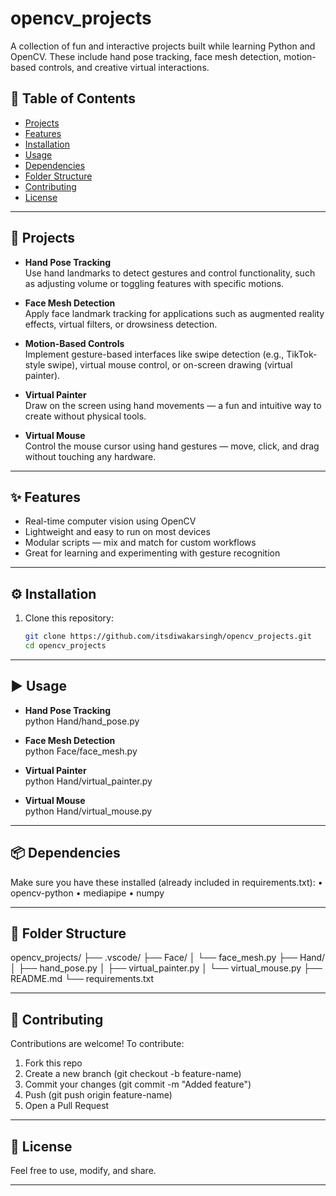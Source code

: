 # opencv_projects

A collection of fun and interactive projects built while learning Python and OpenCV. These include hand pose tracking, face mesh detection, motion-based controls, and creative virtual interactions.

## 📑 Table of Contents

- [Projects](#projects)  
- [Features](#features)  
- [Installation](#installation)  
- [Usage](#usage)  
- [Dependencies](#dependencies)  
- [Folder Structure](#folder-structure)  
- [Contributing](#contributing)  
- [License](#license)

---

## 🚀 Projects

- **Hand Pose Tracking**  
  Use hand landmarks to detect gestures and control functionality, such as adjusting volume or toggling features with specific motions.

- **Face Mesh Detection**  
  Apply face landmark tracking for applications such as augmented reality effects, virtual filters, or drowsiness detection.

- **Motion-Based Controls**  
  Implement gesture-based interfaces like swipe detection (e.g., TikTok-style swipe), virtual mouse control, or on-screen drawing (virtual painter).

- **Virtual Painter**  
  Draw on the screen using hand movements — a fun and intuitive way to create without physical tools.

- **Virtual Mouse**  
  Control the mouse cursor using hand gestures — move, click, and drag without touching any hardware.

---

## ✨ Features

- Real-time computer vision using OpenCV  
- Lightweight and easy to run on most devices  
- Modular scripts — mix and match for custom workflows  
- Great for learning and experimenting with gesture recognition

---

## ⚙️ Installation

1. Clone this repository:  
   ```bash
   git clone https://github.com/itsdiwakarsingh/opencv_projects.git
   cd opencv_projects

---

## ▶️ Usage 

- **Hand Pose Tracking**  
  python Hand/hand_pose.py

- **Face Mesh Detection**  
  python Face/face_mesh.py

- **Virtual Painter**  
  python Hand/virtual_painter.py

- **Virtual Mouse**  
  python Hand/virtual_mouse.py

---

## 📦 Dependencies

Make sure you have these installed (already included in requirements.txt):
•	opencv-python
•	mediapipe
•	numpy

---

## 📂 Folder Structure

opencv_projects/
├── .vscode/
├── Face/
│   └── face_mesh.py
├── Hand/
│   ├── hand_pose.py
│   ├── virtual_painter.py
│   └── virtual_mouse.py
├── README.md
└── requirements.txt

---

## 🤝 Contributing

Contributions are welcome!
To contribute:
1.	Fork this repo
2.	Create a new branch (git checkout -b feature-name)
3.	Commit your changes (git commit -m "Added feature")
4.	Push (git push origin feature-name)
5.	Open a Pull Request

---

## 📜 License

Feel free to use, modify, and share.

---



